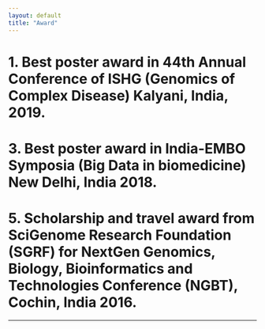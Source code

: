 ```yaml
---
layout: default
title: "Award"
---
```


# 1.	Best poster award in 44th Annual Conference of ISHG (Genomics of Complex Disease) Kalyani, India, 2019.
   
# 3.	Best poster award in India-EMBO Symposia (Big Data in biomedicine) New Delhi, India 2018.
   
# 5.	Scholarship and travel award from SciGenome Research Foundation (SGRF) for NextGen Genomics, Biology, Bioinformatics and Technologies Conference (NGBT), Cochin, India 2016.
   















----
